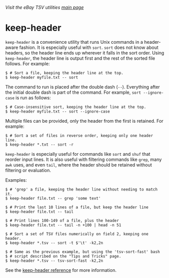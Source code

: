 _Visit the eBay TSV utilities [main page](../README.md)_

# keep-header

`keep-header` is a convenience utility that runs Unix commands in a header-aware fashion. It is especially useful with `sort`. `sort` does not know about headers, so the header line ends up wherever it falls in the sort order.  Using `keep-header`, the header line is output first and the rest of the sorted file follows. For example:
```
$ # Sort a file, keeping the header line at the top.
$ keep-header myfile.txt -- sort
```

The command to run is placed after the double dash (`--`). Everything after the initial double dash is part of the command. For example, `sort --ignore-case` is run as follows:
```
$ # Case-insensitive sort, keeping the header line at the top.
$ keep-header myfile.txt -- sort --ignore-case
```

Multiple files can be provided, only the header from the first is retained. For example:

```
$ # Sort a set of files in reverse order, keeping only one header line.
$ keep-header *.txt -- sort -r
```

`keep-header` is especially useful for commands like `sort` and `shuf` that reorder input lines. It is also useful with filtering commands like `grep`, many `awk` uses, and even `tail`, where the header should be retained without filtering or evaluation.

Examples:
```
$ # 'grep' a file, keeping the header line without needing to match it.
$ keep-header file.txt -- grep 'some text'

$ # Print the last 10 lines of a file, but keep the header line
$ keep-header file.txt -- tail

$ # Print lines 100-149 of a file, plus the header
$ keep-header file.txt -- tail -n +100 | head -n 51

$ # Sort a set of TSV files numerically on field 2, keeping one header.
$ keep-header *.tsv -- sort -t $'\t' -k2,2n

$ # Same as the previous example, but using the 'tsv-sort-fast' bash
$ # script described on the "Tips and Tricks" page.
$ keep-header *.tsv -- tsv-sort-fast -k2,2n
```

See the [keep-header reference](../docs/tool_reference/keep-header.md) for more information.
